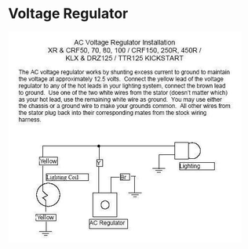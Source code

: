 # Voltage Regulator  

![Voltage Regulator](../../../static/file/voltageregulatorinstallation.JPG "Voltage Regulator")
